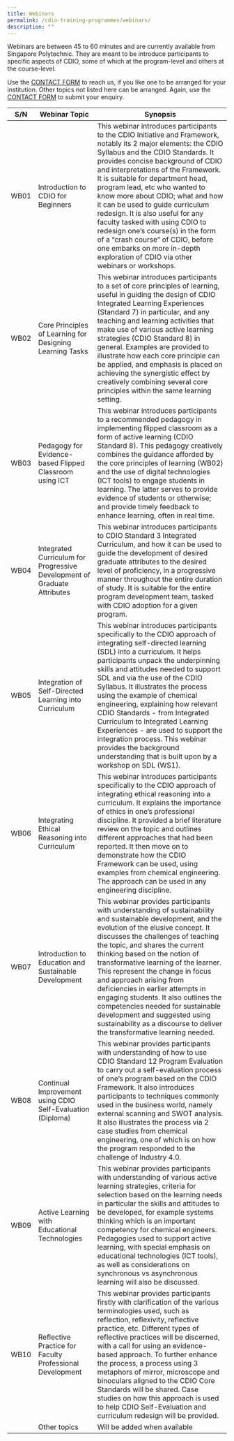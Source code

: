 ```yaml
---
title: Webinars
permalink: /cdio-training-programmes/webinars/
description: ""
---
```

Webinars are between 45 to 60 minutes and are currently available from Singapore Polytechnic. They are meant to be introduce participants to specific aspects of CDIO, some of which at the program-level and others at the course-level.

Use the [CONTACT FORM](https://www.form.gov.sg/#!/621d82477ef19c001210bd7a) to reach us, if you like one to be arranged for your institution. Other topics not listed here can be arranged. Again, use the [CONTACT FORM](https://www.form.gov.sg/#!/621d82477ef19c001210bd7a) to submit your enquiry.



| S/N | Webinar Topic | Synopsis |
| -------- | -------- | -------- |
| WB01     | Introduction to CDIO for Beginners     | This webinar introduces participants to the CDIO Initiative and Framework, notably its 2 major elements: the CDIO Syllabus and the CDIO Standards. It provides concise background of CDIO and interpretations of the Framework. It is suitable for department head, program lead, etc who wanted to know more about CDIO; what and how it can be used to guide curriculum redesign. It is also useful for any faculty tasked with using CDIO to redesign one’s course(s) in the form of a “crash course” of CDIO, before one embarks on more in-depth exploration of CDIO via other webinars or workshops.     |
| WB02     | Core Principles of Learning for Designing Learning Tasks     | This webinar introduces participants to a set of core principles of learning, useful in guiding the design of CDIO Integrated Learning Experiences (Standard 7) in particular, and any teaching and learning activities that make use of various active learning strategies (CDIO Standard 8) in general. Examples are provided to illustrate how each core principle can be applied, and emphasis is placed on achieving the synergistic effect by creatively combining several core principles within the same learning setting.      |
| WB03     | Pedagogy for Evidence-based Flipped Classroom using ICT     | This webinar introduces participants to a recommended pedagogy in implementing flipped classroom as a form of active learning (CDIO Standard 8). This pedagogy creatively combines the guidance afforded by the core principles of learning (WB02) and the use of digital technologies (ICT tools) to engage students in learning. The latter serves to provide evidence of students or otherwise; and provide timely feedback to enhance learning, often in real time.      |
| WB04     | Integrated Curriculum for Progressive Development of Graduate Attributes     | This webinar introduces participants to CDIO Standard 3 Integrated Curriculum, and how it can be used to guide the development of desired graduate attributes to the desired level of proficiency, in a progressive manner throughout the entire duration of study. It is suitable for the entire program development team, tasked with CDIO adoption for a given program.       |
| WB05     | Integration of Self-Directed Learning into Curriculum     | This webinar introduces participants specifically to the CDIO approach of integrating self-directed learning (SDL) into a curriculum. It helps participants unpack the underpinning skills and attitudes needed to support SDL and via the use of the CDIO Syllabus. It illustrates the process using the example of chemical engineering, explaining how relevant CDIO Standards - from Integrated Curriculum to Integrated Learning Experiences - are used to support the integration process. This webinar provides the background understanding that is built upon by a workshop on SDL (WS1).       |
| WB06     | Integrating Ethical Reasoning into Curriculum     | This webinar introduces participants specifically to the CDIO approach of integrating ethical reasoning into a curriculum. It explains the importance of ethics in one’s professional discipline. It provided a brief literature review on the topic and outlines different approaches that had been reported. It then move on to demonstrate how the CDIO Framework can be used, using examples from chemical engineering. The approach can be used in any engineering discipline.       |
| WB07     | Introduction to Education and Sustainable Development    | This webinar provides participants with understanding of sustainability and sustainable development, and the evolution of the elusive concept. It discusses the challenges of teaching the topic, and shares the current thinking based on the notion of transformative learning of the learner. This represent the change in focus and approach arising from deficiencies in earlier attempts in engaging students. It also outlines the competencies needed for sustainable development and suggested using sustainability as a discourse to deliver the transformative learning needed.       |
| WB08     | Continual Improvement using CDIO Self-Evaluation (Diploma)    | This webinar provides participants with understanding of how to use CDIO Standard 12 Program Evaluation to carry out a self-evaluation process of one’s program based on the CDIO Framework. It also introduces participants to techniques commonly used in the business world, namely external scanning and SWOT analysis. It also illustrates the process via 2 case studies from chemical engineering, one of which is on how the program responded to the challenge of Industry 4.0.       |
| WB09     | Active Learning with Educational Technologies    | This webinar provides participants with understanding of various active learning strategies, criteria for selection based on the learning needs in particular the skills and attitudes to be developed, for example systems thinking which is an important competency for chemical engineers. Pedagogies used to support active learning, with special emphasis on educational technologies (ICT tools), as well as considerations on synchronous vs asynchronous learning will also be discussed.     |
| WB10     | Reflective Practice for Faculty Professional Development    | This webinar provides participants firstly with clarification of the various terminologies used, such as reflection, reflexivity, reflective practice, etc. Different types of reflective practices will be discerned, with a call for using an evidence-based approach. To further enhance the process, a process using 3 metaphors of mirror, microscope and binoculars aligned to the CDIO Core Standards will be shared. Case studies on how this approach is used to help CDIO Self-Evaluation and curriculum redesign will be provided.      |
|      | Other topics    | Will be added when available      |